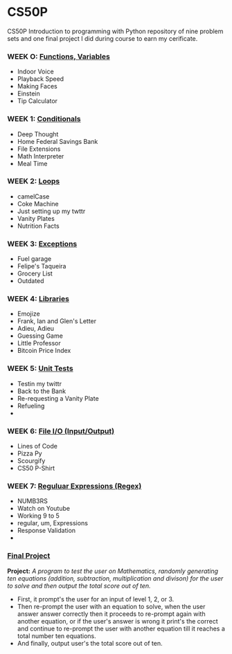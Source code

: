 # CS50P 

CS50P Introduction to programming with Python repository of nine problem sets and one final project I did during course to earn my cerificate.

### WEEK O: [Functions, Variables](https://cs50.harvard.edu/python/2022/psets/0/)
* Indoor Voice 
*  Playback Speed
* Making Faces
* Einstein
* Tip Calculator

### WEEK 1: [Conditionals](https://cs50.harvard.edu/python/2022/psets/1/)
* Deep Thought
* Home Federal Savings Bank
* File Extensions
* Math Interpreter
* Meal Time

### WEEK 2: [Loops](https://cs50.harvard.edu/python/2022/weeks/2/)
* camelCase
* Coke Machine
* Just setting up my twttr
* Vanity Plates
* Nutrition Facts

### WEEK 3: [Exceptions](https://cs50.harvard.edu/python/2022/weeks/3/)
* Fuel garage
* Felipe's Taqueira
* Grocery List
* Outdated

### WEEK 4: [Libraries](https://cs50.harvard.edu/python/2022/weeks/4/)
* Emojize
* Frank, Ian and Glen's Letter
* Adieu, Adieu
* Guessing Game
* Little Professor
* Bitcoin Price Index

### WEEK 5: [Unit Tests](https://cs50.harvard.edu/python/2022/psets/5/)
* Testin my twittr
* Back to the Bank
* Re-requesting a Vanity Plate
* Refueling
*
### WEEK 6: [File I/O (Input/Output)](https://cs50.harvard.edu/python/2022/weeks/6/)
* Lines of Code
* Pizza Py
* Scourgify
* CS50 P-Shirt

### WEEK 7: [Reguluar Expressions (Regex)](https://cs50.harvard.edu/python/2022/weeks/7/)
* NUMB3RS
* Watch on Youtube
* Working 9 to 5
* regular, um, Expressions
* Response Validation
*

### [Final Project](https://cs50.harvard.edu/python/2022/project/)
**Project:** *A program to test the user on Mathematics, randomly generating ten equations (addition, subtraction, multiplication and divison) for the user to solve and then output the total score out of ten.*
* First, it prompt's the user for an input of level 1, 2, or 3.
* Then re-prompt the user with an equation to solve, when the user answer answer correctly then it proceeds to re-prompt again with another equation, or if the user's answer is wrong it print's the correct and continue to re-prompt the user with another equation till it reaches a total number ten equations.
* And finally, output user's the total score out of ten.
